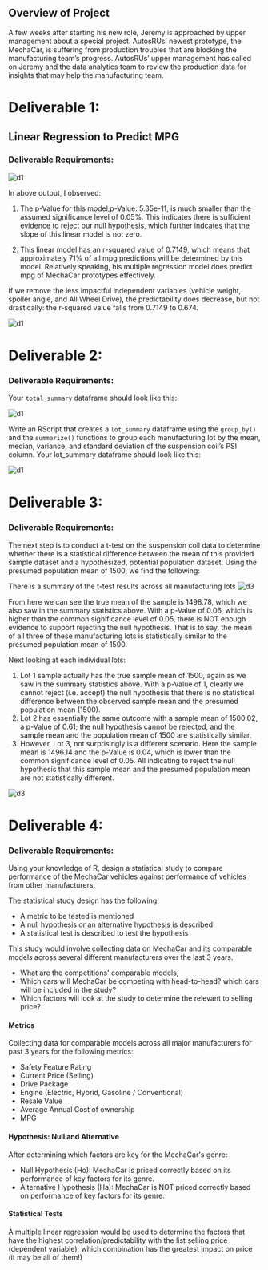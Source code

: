 ## Overview of Project
A few weeks after starting his new role, Jeremy is approached by upper management about a special project. AutosRUs’ newest prototype, the MechaCar, is suffering from production troubles that are blocking the manufacturing team’s progress. AutosRUs’ upper management has called on Jeremy and the data analytics team to review the production data for insights that may help the manufacturing team.

# Deliverable 1:  
## Linear Regression to Predict MPG
### Deliverable Requirements:				

![d1](https://github.com/Anuradha0/MechaCarChallenge/blob/main/Resources/linear_regression_d1.png)

In above output, I observed:
1. The p-Value for this model,p-Value: 5.35e-11, is much smaller than the assumed significance level of 0.05%. This indicates there is sufficient evidence to reject our null hypothesis, which further indcates that the slope of this linear model is not zero.

2.  This linear model has an r-squared value of 0.7149, which means that approximately 71% of all mpg predictions will be determined by this model. Relatively speaking, his multiple regression model does predict mpg of MechaCar prototypes effectively. 

If we remove the less impactful independent variables (vehicle weight, spoiler angle, and All Wheel Drive), the predictability does decrease, but not drastically: the r-squared value falls from 0.7149 to 0.674. 

![d1](https://github.com/Anuradha0/MechaCarChallenge/blob/main/Resources/new_linear_regression_d1.png)


# Deliverable 2:  
### Deliverable Requirements:

Your `total_summary` dataframe should look like this:

![d1](https://github.com/Anuradha0/MechaCarChallenge/blob/main/Resources/D2.4.png)

Write an RScript that creates a `lot_summary` dataframe using the `group_by()` and the `summarize()` functions to group each manufacturing lot by the mean, median, variance, and standard deviation of the suspension coil’s PSI column.
Your lot_summary dataframe should look like this:

![d1](https://github.com/Anuradha0/MechaCarChallenge/blob/main/Resources/D2.3.png)

# Deliverable 3:  
### Deliverable Requirements:

The next step is to conduct a t-test on the suspension coil data to determine whether there is a statistical difference between the mean of this provided sample dataset and a hypothesized, potential population dataset. Using the presumed population mean of 1500, we find the following:

There is a summary of the t-test results across all manufacturing lots
![d3](https://github.com/Anuradha0/MechaCarChallenge/blob/main/Resources/t_test_all.png)

From here we can see the true mean of the sample is 1498.78, which we also saw in the summary statistics above.  With a p-Value of 0.06, which is higher than the common significance level of 0.05, there is NOT enough evidence to support rejecting the null hypothesis.  That is to say, the mean of all three of these manufacturing lots is statistically similar to the presumed population mean of 1500. 

Next looking at each individual lots:

1. Lot 1 sample actually has the true sample mean of 1500, again as we saw in the summary statistics above. With a p-Value of 1, clearly we cannot reject (i.e. accept) the null hypothesis that there is no statistical difference between the observed sample mean and the presumed population mean (1500).
2. Lot 2 has essentially the same outcome with a sample mean of 1500.02, a p-Value of 0.61; the null hypothesis cannot be rejected, and the sample mean and the population mean of 1500 are statistically similar.
3. However, Lot 3, not surprisingly is a different scenario. Here the sample mean is 1496.14 and the p-Value is 0.04, which is lower than the common significance level of 0.05.  All indicating to reject the null hypothesis that this sample mean and the presumed population mean are not statistically different.

 ![d3](https://github.com/Anuradha0/MechaCarChallenge/blob/main/Resources/t_test_lot.png)

# Deliverable 4:  
### Deliverable Requirements:

Using your knowledge of R, design a statistical study to compare performance of the MechaCar vehicles against performance of vehicles from other manufacturers.

The statistical study design has the following:
- A metric to be tested is mentioned
- A null hypothesis or an alternative hypothesis is described
- A statistical test is described to test the hypothesis

This study would involve collecting data on MechaCar and its comparable models across several different manufacturers over the last 3 years.
* What are the competitions' comparable models, 
* Which cars will MechaCar be competing with head-to-head? which cars will be included in the study?
* Which factors will look at the study to determine the relevant to selling price?
 
#### Metrics
Collecting data for comparable models across all major manufacturers for past 3 years for the following metrics:

*  Safety Feature Rating
*  Current Price (Selling)
*  Drive Package
*  Engine (Electric, Hybrid, Gasoline / Conventional)
*  Resale Value
*  Average Annual Cost of ownership
*  MPG

#### Hypothesis: Null and Alternative
After determining which factors are key for the MechaCar's genre:

 * Null Hypothesis (Ho): MechaCar is priced correctly based on its performance of key factors for its genre.
 * Alternative Hypothesis (Ha): MechaCar is NOT priced correctly based on performance of key factors for its genre.
 
#### Statistical Tests
A multiple linear regression would be used to determine the factors that have the highest correlation/predictability with the list selling price (dependent variable); which combination has the greatest impact on price (it may be all of them!)
